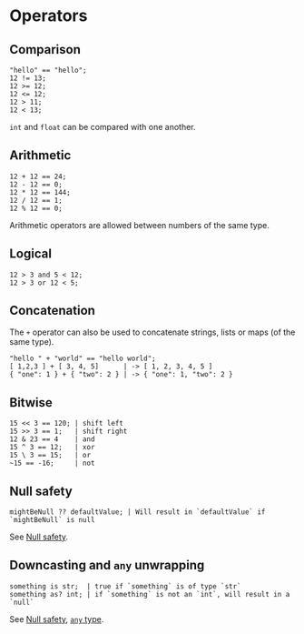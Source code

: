 # Operators

## Comparison
```buzz
"hello" == "hello";
12 != 13;
12 >= 12;
12 <= 12;
12 > 11;
12 < 13;
```
`int` and `float` can be compared with one another.

## Arithmetic
```buzz
12 + 12 == 24;
12 - 12 == 0;
12 * 12 == 144;
12 / 12 == 1;
12 % 12 == 0;
```
Arithmetic operators are allowed between numbers of the same type.

## Logical
```buzz
12 > 3 and 5 < 12;
12 > 3 or 12 < 5;
```

## Concatenation
The `+` operator can also be used to concatenate strings, lists or maps (of the same type).
```buzz
"hello " + "world" == "hello world";
[ 1,2,3 ] + [ 3, 4, 5]      | -> [ 1, 2, 3, 4, 5 ]
{ "one": 1 } + { "two": 2 } | -> { "one": 1, "two": 2 }
```

## Bitwise
```buzz
15 << 3 == 120; | shift left
15 >> 3 == 1;   | shift right
12 & 23 == 4    | and
15 ^ 3 == 12;   | xor
15 \ 3 == 15;   | or
~15 == -16;     | not
```

## Null safety
```buzz
mightBeNull ?? defaultValue; | Will result in `defaultValue` if `mightBeNull` is null
```

See [Null safety](/guide/null-safety.html).

## Downcasting and `any` unwrapping
```buzz
something is str;  | true if `something` is of type `str`
something as? int; | if `something` is not an `int`, will result in a `null`
```

See [Null safety](/guide/null-safety.html), [`any` type](/guide/types-and-variables.html#any).
